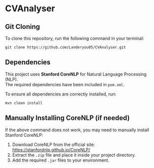 CVAnalyser
==========

Git Cloning
-----------
To clone this repository, run the following command in your terminal:

    git clone https://github.com/Landeryou05/CVAnalyser.git

Dependencies
------------
This project uses **Stanford CoreNLP** for Natural Language Processing (NLP).  
The required dependencies have been included in `pom.xml`.

To ensure all dependencies are correctly installed, run:

    mvn clean install

Manually Installing CoreNLP (if needed)
---------------------------------------
If the above command does not work, you may need to manually install Stanford CoreNLP:

1. Download CoreNLP from the official site:  
   https://stanfordnlp.github.io/CoreNLP/
2. Extract the `.zip` file and place it inside your project directory.
3. Add the required `.jar` files to your environment.
